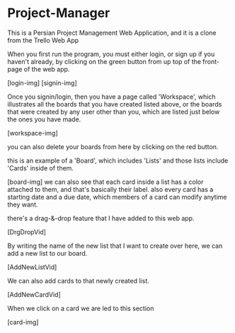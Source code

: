 # Project-Manager
This is a Persian Project Management Web Application, and it is a clone from the Trello Web App

When you first run the program, you must either login, or sign up if you haven't already, by clicking on the green button from up top of the front-page of the web app.

[login-img] [signin-img]


Once you signin/login, then you have a page called 'Workspace', which illustrates all the boards that you have created listed above, or the boards that were created by any user other than you, which are listed just below the ones you have made.

[workspace-img]

you can also delete your boards from here by clicking on the red button.


this is an example of a 'Board', which includes 'Lists' and those lists include 'Cards' inside of them.


[board-img]
we can also see that each card inside a list has a color attached to them, and that's basically their label.
also every card has a starting date and a due date, which members of a card can modify anytime they want.



there's a drag-&-drop feature that I have added to this web app.

[DrgDropVid]


By writing the name of the new list that I want to create over here, we can add a new list to our board.

[AddNewListVid]


We can also add cards to that newly created list.

[AddNewCardVid] 



When we click on a card we are led to this section

[card-img]






